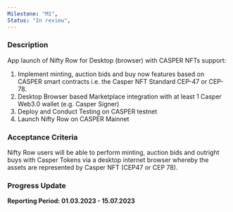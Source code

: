 ```yaml
---
Milestone: "M1",
Status: "In review",
---
```

<!--lang:en--> 
### Description
App launch of Nifty Row for Desktop (browser) with CASPER NFTs support:

1. Implement minting, auction bids and buy now features based on CASPER smart contracts i.e. the Casper NFT Standard CEP-47 or CEP-78.
2. Desktop Browser based Marketplace integration with at least 1 Casper Web3.0 wallet (e.g. Casper Signer)
3. Deploy and Conduct Testing on CASPER testnet
4. Launch Nifty Row on CASPER Mainnet

### Acceptance Criteria

Nifty Row users will be able to perform minting, auction bids and outright buys with Casper Tokens via a desktop internet browser whereby the assets are represented by Casper NFT (CEP47 or CEP 78).

### Progress Update

**Reporting Period: 01.03.2023 - 15.07.2023**


